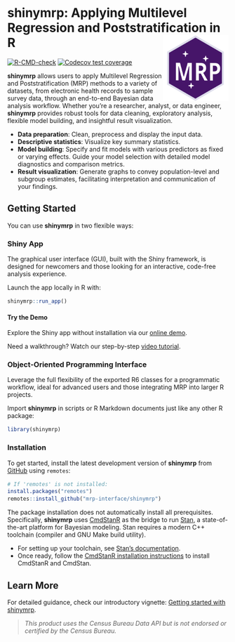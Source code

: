 # shinymrp: Applying Multilevel Regression and Poststratification in R <a href="https://mrp-interface.github.io/shinymrp/"><img src="man/figures/logo.svg" align="right" height="150" alt="shinymrp website" /></a>

<!-- badges: start -->
[![R-CMD-check](https://github.com/mrp-interface/shinymrp/actions/workflows/ci.yaml/badge.svg)](https://github.com/mrp-interface/shinymrp/actions/workflows/ci.yaml)
[![Codecov test coverage](https://codecov.io/gh/mrp-interface/shinymrp/graph/badge.svg)](https://app.codecov.io/gh/mrp-interface/shinymrp)
<!-- badges: end -->


**shinymrp** allows users to apply Multilevel Regression and Poststratification (MRP) methods to a variety of datasets, from electronic health records to sample survey data, through an end-to-end Bayesian data analysis workflow. Whether you’re a researcher, analyst, or data engineer, **shinymrp** provides robust tools for data cleaning, exploratory analysis, flexible model building, and insightful result visualization.


- **Data preparation**: Clean, preprocess and display the input data.
- **Descriptive statistics**: Visualize key summary statistics.
- **Model building**: Specify and fit models with various predictors as fixed or varying effects. Guide your model selection with detailed model diagnostics and comparison metrics.
- **Result visualization**: Generate graphs to convey population-level and subgroup estimates, facilitating interpretation and communication of your findings.

## Getting Started

You can use **shinymrp** in two flexible ways:

### Shiny App

The graphical user interface (GUI), built with the Shiny framework, is designed for newcomers and those looking for an interactive, code-free analysis experience.

Launch the app locally in R with:

```r
shinymrp::run_app()
```

#### Try the Demo

Explore the Shiny app without installation via our [online demo](https://mrpinterface.shinyapps.io/shinymrp/).

Need a walkthrough? Watch our step-by-step [video tutorial](https://youtu.be/CUcRYn92fmU?si=EhcAbuwuG2XM-0N0).

### Object-Oriented Programming Interface

Leverage the full flexibility of the exported R6 classes for a programmatic workflow, ideal for advanced users and those integrating MRP into larger R projects.

Import **shinymrp** in scripts or R Markdown documents just like any other R package:

```r
library(shinymrp)
```

### Installation

To get started, install the latest development version of **shinymrp** from [GitHub](https://github.com/mrp-interface/shinymrp) using `remotes`:

```r
# If 'remotes' is not installed:
install.packages("remotes") 
remotes::install_github("mrp-interface/shinymrp")
```

The package installation does not automatically install all prerequisites. Specifically, **shinymrp** uses [CmdStanR](https://mc-stan.org/cmdstanr/) as the bridge to run [Stan](https://mc-stan.org/), a state-of-the-art platform for Bayesian modeling. Stan requires a modern C++ toolchain (compiler and GNU Make build utility). 

- For setting up your toolchain, see [Stan’s documentation](https://mc-stan.org/docs/cmdstan-guide/installation.html#cpp-toolchain).
- Once ready, follow the [CmdStanR installation instructions](https://mc-stan.org/cmdstanr/articles/cmdstanr.html#installing-cmdstan) to install CmdStanR and CmdStan.


## Learn More

For detailed guidance, check our introductory vignette: [Getting started with shinymrp](https://mrp-interface.github.io/shinymrp/articles/getting-started).

> *This product uses the Census Bureau Data API but is not endorsed or certified by the Census Bureau.*

